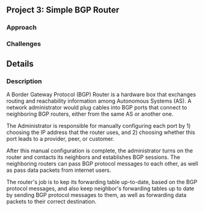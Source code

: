 ## Project 3: Simple BGP Router
### Approach

### Challenges


## Details
### Description
A Border Gateway Protocol (BGP) Router is a hardware box that exchanges routing and reachability information among Autonomous Systems (AS). A network administrator would plug cables into BGP ports that connect to neighboring BGP routers, either from the same AS or another one.

The Administrator is responsible for manually configuring each port by 1) choosing the IP address that the router uses, and 2) choosing whether this port leads to a provider, peer, or customer.

After this manual configuration is complete, the administrator turns on the router and contacts its neighbors and establishes BGP sessions. The neighboring routers can pass BGP protocol messages to each other, as well as pass data packets from internet users.

The router's job is to kep its forwarding table up-to-date, based on the BGP protocol messages, and also keep neighbor's forwarding tables up to date by sending BGP protocol messages to them, as well as forwarding data packets to their correct destination.

